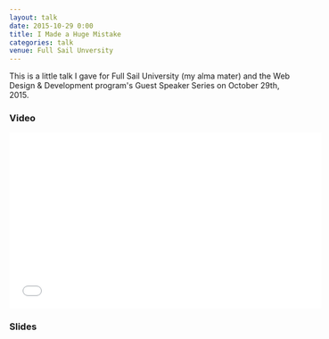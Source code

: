 ```yaml
---
layout: talk
date: 2015-10-29 0:00
title: I Made a Huge Mistake
categories: talk
venue: Full Sail Unversity
---
```

This is a little talk I gave for Full Sail University (my alma mater)
and the Web Design & Development program's Guest Speaker Series on
October 29th, 2015.

### Video

<iframe width="560" height="315" src="//www.youtube.com/embed/xnqvGoOqtYM?start=214" frameborder="0" allowfullscreen></iframe>

### Slides

<script async class="speakerdeck-embed" data-id="4c5693625db74c49b3b59262817ccb4a" data-ratio="1.77777777777778" src="//speakerdeck.com/assets/embed.js"></script>
